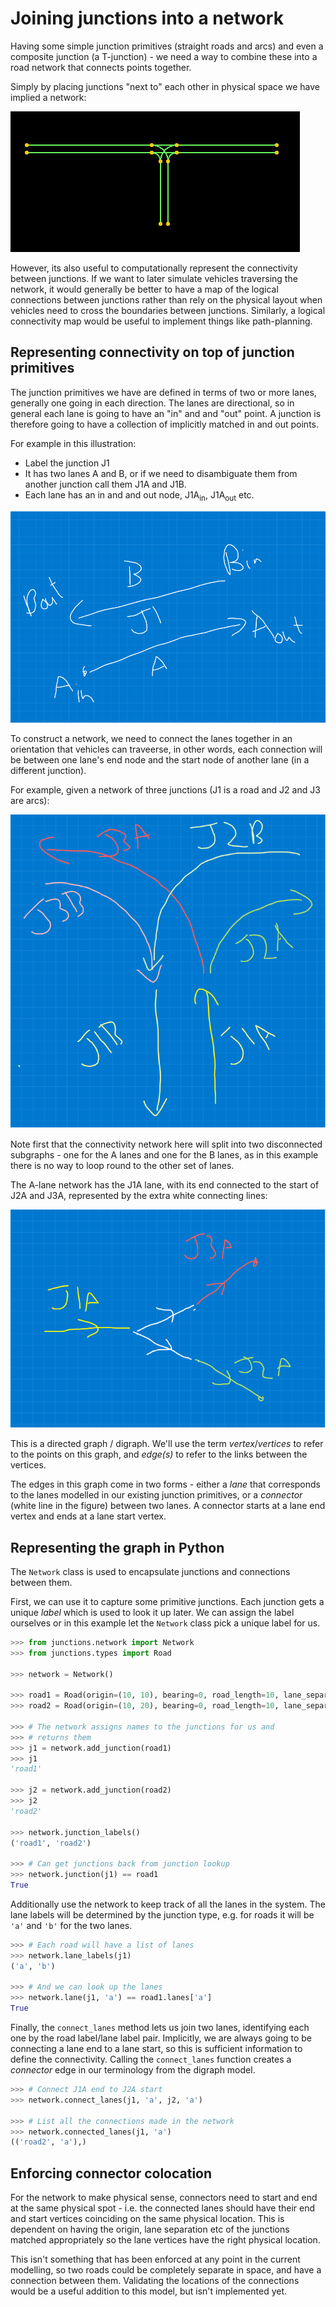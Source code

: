 # Joining junctions into a network

Having some simple junction primitives (straight roads and arcs)
and even a composite junction (a T-junction) - we need a way to
combine these into a road network that connects points together.

Simply by placing junctions "next to" each other in physical space
we have implied a network:

![](images/t-junc.png)

However, its also useful to computationally represent the connectivity
between junctions. If we want to later simulate vehicles traversing the
network, it would generally be better to have a map of the logical
connections between junctions rather than rely on the physical layout
when vehicles need to cross the boundaries between junctions.
Similarly, a logical connectivity map would be useful to implement
things like path-planning.

## Representing connectivity on top of junction primitives

The junction primitives we have are defined in terms of two or more
lanes, generally one going in each direction. The lanes are directional,
so in general each lane is going to have an "in" and and "out" point.
A junction is therefore going to have a collection of implicitly matched
in and out points. 

For example in this illustration:

* Label the junction $\mathrm{J1}$
* It has two lanes $\mathrm{A}$ and $\mathrm{B}$, or if we need to 
  disambiguate them from another junction call them 
  $\mathrm{J1A}$ and $\mathrm{J1B}$.
* Each lane has an in and and out node, $\mathrm{J1A_{in}}$, $\mathrm{J1A_{out}}$ etc.


![](images/in-out.png)


To construct a network, we need to connect the lanes together in an
orientation that vehicles can traveerse, in other words, each 
connection will be between one lane's end node and the start node of
another lane (in a different junction).

For example, given a network of three junctions (J1 is a road and
J2 and J3 are arcs):

![](images/network-1.png)

Note first that the connectivity network here will split into two
disconnected subgraphs - one for the A lanes and one for the B lanes,
as in this example there is no way to loop round to the other set
of lanes.

The A-lane network has the J1A lane, with its end connected to
the start of J2A and J3A, represented by the extra white connecting
lines:

![](images/network-derived.png)

This is a directed graph / digraph. We'll use the term _vertex_/_vertices_
to refer to the points on this graph, and _edge(s)_ to refer to the 
links between the vertices.

The edges in this graph come in two forms - either a _lane_ that
corresponds to the lanes modelled in our existing junction primitives,
or a _connector_ (white line in the figure) between two lanes. 
A connector starts at a lane end vertex and ends at a
lane start vertex.

## Representing the graph in Python

The `Network` class is used to encapsulate junctions and
connections between them.

First, we can use it to capture some primitive junctions. Each
junction gets a unique _label_ which is used to look it up
later. We can assign the label ourselves or in this example
let the `Network` class pick a unique label for us.

```python
>>> from junctions.network import Network
>>> from junctions.types import Road

>>> network = Network()

>>> road1 = Road(origin=(10, 10), bearing=0, road_length=10, lane_separation=5)
>>> road2 = Road(origin=(10, 20), bearing=0, road_length=10, lane_separation=5)

>>> # The network assigns names to the junctions for us and
>>> # returns them
>>> j1 = network.add_junction(road1)
>>> j1
'road1'

>>> j2 = network.add_junction(road2)
>>> j2
'road2'

>>> network.junction_labels()
('road1', 'road2')

>>> # Can get junctions back from junction lookup
>>> network.junction(j1) == road1
True

```

Additionally use the network to keep track of all the lanes
in the system. The lane labels will be determined by the junction
type, e.g. for roads it will be `'a'` and `'b'` for the two lanes.

```python
>>> # Each road will have a list of lanes
>>> network.lane_labels(j1)
('a', 'b')

>>> # And we can look up the lanes
>>> network.lane(j1, 'a') == road1.lanes['a']
True

```

Finally, the `connect_lanes` method lets us join two lanes,
identifying each one by the road label/lane label pair.
Implicitly, we are always going to be connecting a lane end to
a lane start, so this is sufficient information to define the
connectivity. Calling the `connect_lanes` function creates
a _connector_ edge in our terminology from the digraph model.

```python
>>> # Connect J1A end to J2A start
>>> network.connect_lanes(j1, 'a', j2, 'a')

>>> # List all the connections made in the network
>>> network.connected_lanes(j1, 'a')
(('road2', 'a'),)

```

## Enforcing connector colocation

For the network to make physical sense, connectors need to
start and end at the same physical spot - i.e. the connected
lanes should have their end and start vertices coinciding on
the same physical location. This is dependent on having the
origin, lane separation etc of the junctions matched
appropriately so the lane vertices have the right physical
location.

This isn't something that has been enforced at any point in the
current modelling, so two roads could be completely separate in
space, and have a connection between them. Validating the locations
of the connections would be a useful addition to this model, but
isn't implemented yet.
